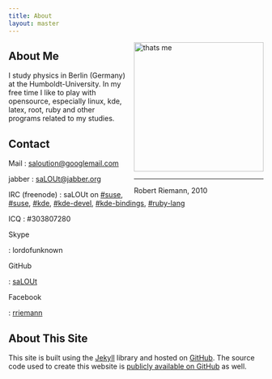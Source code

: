 ```yaml
---
title: About
layout: master
---
```

<div style="float:right; margin-left: 1em;">
  <img width="256px" height="256px" alt="thats me" src="http://salout.github.com/images/me.jpg"><br />
  <hr />
  Robert Riemann, 2010
</div>

## About Me

I study physics in Berlin (Germany) at the Humboldt-University.
In my free time I like to play with opensource, especially
linux, kde, latex, root, ruby and other programs related to my studies.

## Contact

Mail
: <saloution@googlemail.com>

jabber
: saLOUt@jabber.org

IRC (freenode)
: saLOUt on [#suse](irc://irc.opensuse.org/suse),
  [#suse](irc://irc.opensuse.org/suse),
  [#kde](irc://irc.opensuse.org/kde),
  [#kde-devel](irc://irc.opensuse.org/kde-devel),
  [#kde-bindings](irc://irc.opensuse.org/kde-bindings),
  [#ruby-lang](irc://irc.opensuse.org/ruby-lang)

ICQ
: \#303807280

Skype

: lordofunknown

GitHub

: [saLOUt](http://github.com/saLOUt/)

Facebook

: [rriemann](http://www.facebook.com/rriemann)


## About This Site

This site is built using the [Jekyll](http://github.com/mojombo/jekyll) library and hosted on [GitHub](http://github.com/). The source code used to create this website is [publicly available on GitHub](http://github.com/saLOUt/saLOUt.github.com) as well.
